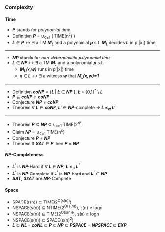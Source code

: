### Complexity

#### Time

* ***P*** stands for *polynomial time*
* Definition ***P*** = ∪<sub>c≥1</sub> ( TIME(n<sup>c</sup>) )
* ***L*** ∈ ***P*** ↔ ∃ a TM ***M<sub>L</sub>*** and a polynomial ***p*** s.t. ***M<sub>L</sub>*** decides ***L*** in p(|x|) time

----
* ***NP*** stands for *non-determinsitic polynomial time*
* ***L*** ∈ ***NP*** ↔ ∃ a TM ***M<sub>L</sub>*** and a polynomial ***p*** s.t. 
  * ***M<sub>L</sub>(x,w)*** runs in p(|x|) time
  * ***x*** ∈ ***L*** ↔ ∃ a witness ***w*** that ***M<sub>L</sub>(x,w)=1***

----  
* Definition ***coNP*** = {***L*** | ***<del>L</del>*** ∈ ***NP*** }, ***<del>L</del>*** = {0,1}<sup>\*</sup> \ ***L***
* ***P*** ⊆  ***coNP*** ∩ ***coNP***
* Conjecture ***NP*** ≠  ***coNP***
* Theorem  ∀ ***L*** ∈ ***coNP***, ***L'*** ∈ ***NP***-complete ⇒ ***L ≤<sub>ct</sub> L'***


----
* Theorem ***P*** ⊆ ***NP*** ⊆ ∪<sub>c≥1</sub> TIME(2<sup>n<sup>c</sup></sup>)
* Claim ***NP*** = ∪<sub>c≥1</sub> TIME(n<sup>c</sup>)
* Conjecture ***P*** ≠ ***NP***
* Theorem If ***SAT*** ∈ ***P*** then ***P*** = ***NP***

#### ***NP***-Completeness
* ***L<sup>'</sup>*** is ***NP***-Hard if ∀ ***L*** ∈ ***NP***, ***L*** ≤<sub>p</sub> ***L<sup>'</sup>***
* ***L<sup>'</sup>*** is ***NP***-Complete if ***L<sup>'</sup>*** is ***NP***-hard and ***L<sup>'</sup>*** ∈ ***NP***
* ***SAT***, ***3SAT*** are ***NP***-Complete
 
#### Space
* SPACE(s(n)) ⊆ TIME(2<sup>O(s(n))</sup>)
* NSPACE(s(n)) ⊆ NTIME(2<sup>O(s(n))</sup>), s(n) ≥ logn
* NSPACE(s(n)) ⊆ TIME(2<sup>O(s(n))</sup>), s(n) ≥ logn
* NSPACE(s(n)) ⊆ SPACE(s(n)<sup>2</sup>)
* ***L***  ⊆ ***NL***  = ***coNL*** ⊆ ***P*** ⊆ ***NP*** ⊆ ***PSPACE*** = ***NPSPACE*** ⊆ ***EXP*** 

